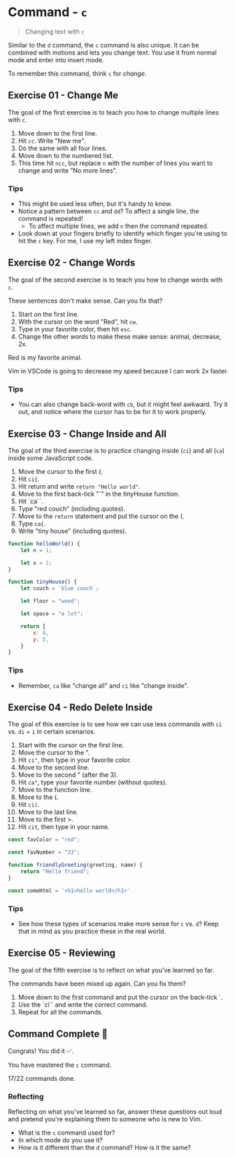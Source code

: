 # Command - `c`

> Changing text with `c`

Similar to the `d` command, the `c` command is also unique. It can be combined with motions and lets you change text. You use it from normal mode and enter into insert mode.

To remember this command, think `c` for *change*.

## Exercise 01  - Change Me

The goal of the first exercise  is to teach you how to change multiple lines with `c`.

1. Move down to the first line.
2. Hit `cc`.  Write "New me".
3. Do the same with all four lines.
4. Move down to the numbered list.
5. This time hit `ncc`, but replace `n` with the number of lines you want to change and write "No more lines".

<!-- Text for exercise starts

Replace me
Replace me
Replace me
Replace me

1. Replace Me
2. Replace Me
3. Replace Me
4. Replace Me

Text for exercise ends -->

### Tips

- This might be used less often, but it's handy to know.
- Notice a pattern between `cc` and `dd`? To affect a single line, the command is repeated!
  - To affect multiple lines, we add `n` then the command repeated.
- Look down at your fingers briefly to identify which finger you're using to hit the `c` key. For me, I use my left index finger.

## Exercise 02 - Change Words

The goal of the second exercise is to teach you how to change words with `c`.

These sentences don't make sense. Can you fix that?

1. Start on the first line.
2. With the cursor on the word "Red", hit `cw`.
3. Type in your favorite color, then hit `esc`.
4. Change the other words to make these make sense: animal, decrease, 2x.

<!-- Text for exercise starts -->

Red is my favorite animal.

Vim in VSCode is going to decrease my speed because I can work 2x faster.

<!-- Text for exercise ends -->

### Tips

- You can also change back-word with `cb`, but it might feel awkward. Try it out, and notice where the cursor has to be for it to work properly.

## Exercise 03  - Change Inside and All

The goal of the third exercise is to practice changing inside (`ci`) and all (`ca`) inside some JavaScript code.

1. Move the cursor to the first {.
2. Hit `ci{`.
3. Hit return and write `return "Hello world"`.
4. Move to the first back-tick "`" in the tinyHouse function.
5. Hit `ca``.
6. Type "red couch" (including quotes).
7. Move to the `return` statement and put the cursor on the {.
8. Type `ca{`.
9. Write "tiny house" (including quotes).

<!-- Text for exercise starts -->

```javascript
function helloWorld() {
    let n = 1;

    let x = 2;
}

function tinyHouse() {
    let couch = `blue couch`;

    let floor = "wood";

    let space = "a lot";

    return {
        x: 4,
        y: 5,
    }
}
```

<!-- Text for exercise ends -->

### Tips

- Remember, `ca` like "change all" and `ci` like "change inside".

## Exercise 04 - Redo Delete Inside

The goal of this exercise is to see how we can use less commands with `ci` vs. `di` + `i` in certain scenarios.

1. Start with the cursor on the first line.
2. Move the cursor to the ".
3. Hit `ci"`, then type in your favorite color.
4. Move to the second line.
5. Move to the second " (after the 3).
6. Hit `ca"`,  type your favorite number (without quotes).
7. Move to the function line.
8. Move to the (.
9. Hit `ci(`.
10. Move to the last line.
11. Move to the first >.
12. Hit `cit`, then type in your name.

<!-- Text for exercise starts -->

```javascript
const favColor = "red";

const favNumber = "23";

function friendlyGreeting(greeting, name) {
    return "Hello friend";
}

const someHtml = `<h1>hello world</h1>`
```

<!-- Text for exercise ends -->

### Tips

- See how these types of scenarios make more sense for `c` vs. `d`? Keep that in mind as you practice these in the real world.

## Exercise 05 - Reviewing

The goal of the fifth exercise is to reflect on what you've learned so far.

The commands have been mixed up again. Can you fix them?

1. Move down to the first command and put the cursor on the back-tick `.
2. Use the `ci`` and write the correct command.
3. Repeat for all the commands.

<!-- Text for exercise starts

- `j` move left toward the *house*
- `h` move down (*jumping* off a ledge)
- `l` move up (*kicking* a soccer ball upward)
- `k` move right (*left*to right, like English)
- `A` let me *insert* text
- `i` let me *Append* text
- `x` let me *Initially* insert text
- `I` let me *ex-out* a character
- `w` let me *replace* a character
- `O` insert a line below the *original* line
- `o` insert a line *Over* the current line
- `r` move word by word
- `a` move *end* of word by end of word
- `d` move *backwards* word by word
- `e` let me insert text *after* the cursor
- `c` lets me *delete* text
- `d` lets me *change* text

Text for exercise ends -->

## Command Complete 🎉

Congrats! You did it ✅.

You have mastered the `c` command.

17/22 commands done.

### Reflecting

Reflecting on what you've learned so far, answer these questions out loud and pretend you're explaining them to someone who is new to Vim.

- What is the `c` command used for?
- In which mode do you use it?
- How is it different than the `d` command? How is it the same?